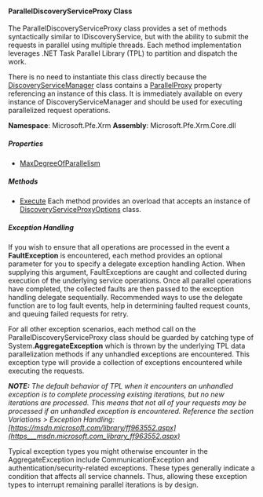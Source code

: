 #### ParallelDiscoveryServiceProxy Class

The ParallelDiscoveryServiceProxy class provides a set of methods syntactically similar to IDiscoveryService, but with the ability to submit the requests in parallel using multiple threads.  Each method implementation leverages .NET Task Parallel Library (TPL) to partition and dispatch the work.  

There is no need to instantiate this class directly because the [DiscoveryServiceManager](DiscoveryServiceManager-Class) class contains a [ParallelProxy](Discovery-ParallelProxy-Property) property referencing an instance of this class.  It is immediately available on every instance of DiscoveryServiceManager and should be used for executing parallelized request operations.

**Namespace**: Microsoft.Pfe.Xrm
**Assembly**: Microsoft.Pfe.Xrm.Core.dll

##### Properties

* [MaxDegreeOfParallelism](Discovery-MaxDegreeOfParallelism-Property)

##### Methods

* [Execute](Discovery-Execute-Method)
Each method provides an overload that accepts an instance of [DiscoveryServiceProxyOptions](DiscoveryServiceProxyOptions-Class) class.

##### Exception Handling

If you wish to ensure that all operations are processed in the event a **FaultException<DiscoveryServiceFault>** is encountered, each method provides an optional parameter for you to specify a delegate exception handling Action.  When supplying this argument, FaultExceptions are caught and collected during execution of the underlying service operations.  Once all parallel operations have completed, the collected faults are then passed to the exception handling delegate sequentially.  Recommended ways to use the delegate function are to log fault events, help in determining faulted request counts, and queuing failed requests for retry.

For all other exception scenarios, each method call on the ParallelDiscoveryServiceProxy class should be guarded by catching type of System.**AggregateException** which is thrown by the underlying TPL data parallelization methods if any unhandled exceptions are encountered.  This exception type will provide a collection of exceptions encountered while executing the requests.  

_**NOTE:** The default behavior of TPL when it encounters an unhandled exception is to complete processing existing iterations, but no new iterations are processed.  This means that not all of your requests may be processed if an unhandled exception is encountered. Reference the section Variations > Exception Handling: [https://msdn.microsoft.com/library/ff963552.aspx](https___msdn.microsoft.com_library_ff963552.aspx)_

Typical exception types you might otherwise encounter in the AggregateException include CommunicationException and authentication/security-related exceptions.  These types generally indicate a condition that affects all service channels.  Thus, allowing these exception types to interrupt remaining parallel iterations is by design.